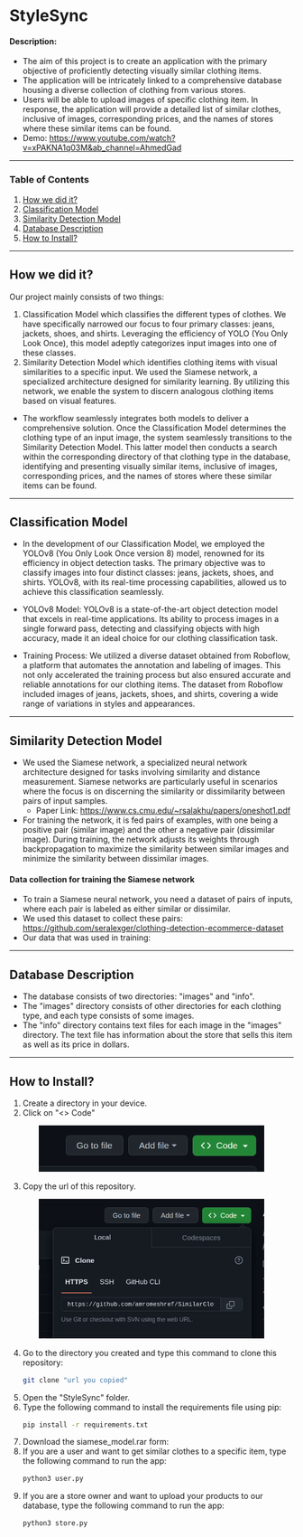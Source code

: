 # StyleSync

#### Description:
- The aim of this project is to create an application with the primary objective of proficiently detecting visually similar clothing items.
- The application will be intricately linked to a comprehensive database housing a diverse collection of clothing from various stores.
- Users will be able to upload images of specific clothing item. In response, the application will provide a detailed list of similar clothes, inclusive of images, corresponding prices, and the names of stores where these similar items can be found.
- Demo: https://www.youtube.com/watch?v=xPAKNA1q03M&ab_channel=AhmedGad
  
---

### Table of Contents
1. [How we did it?](#How-we-did-it?)
2. [Classification Model](#Classification-Model)
3. [Similarity Detection Model](#Similarity-Detection-Model)
4. [Database Description](#Database-Description)
5. [How to Install?](#how-to-install)

---

## How we did it?
Our project mainly consists of two things:
1. Classification Model which classifies the different types of clothes. We have specifically narrowed our focus to four primary classes: jeans, jackets, shoes, and shirts. Leveraging the efficiency of YOLO (You Only Look Once), this model adeptly categorizes input images into one of these classes.
2. Similarity Detection Model which identifies clothing items with visual similarities to a specific input. We used the Siamese network, a specialized architecture designed for similarity learning. By utilizing this network, we enable the system to discern analogous clothing items based on visual features.
- The workflow seamlessly integrates both models to deliver a comprehensive solution. Once the Classification Model determines the clothing type of an input image, the system seamlessly transitions to the Similarity Detection Model. This latter model then conducts a search within the corresponding directory of that clothing type in the database, identifying and presenting visually similar items, inclusive of images, corresponding prices, and the names of stores where these similar items can be found.

---
  
## Classification Model
- In the development of our Classification Model, we employed the YOLOv8 (You Only Look Once version 8) model, renowned for its efficiency in object detection tasks. The primary objective was to classify images into four distinct classes: jeans, jackets, shoes, and shirts. YOLOv8, with its real-time processing capabilities, allowed us to achieve this classification seamlessly.

- YOLOv8 Model:
YOLOv8 is a state-of-the-art object detection model that excels in real-time applications. Its ability to process images in a single forward pass, detecting and classifying objects with high accuracy, made it an ideal choice for our clothing classification task.

- Training Process:
We utilized a diverse dataset obtained from Roboflow, a platform that automates the annotation and labeling of images. This not only accelerated the training process but also ensured accurate and reliable annotations for our clothing items. The dataset from Roboflow included images of jeans, jackets, shoes, and shirts, covering a wide range of variations in styles and appearances.


---

## Similarity Detection Model
- We used the Siamese network, a specialized neural network architecture designed for tasks involving similarity and distance measurement. Siamese networks are particularly useful in scenarios where the focus is on discerning the similarity or dissimilarity between pairs of input samples.
    - Paper Link: https://www.cs.cmu.edu/~rsalakhu/papers/oneshot1.pdf
- For training the network, it is fed pairs of examples, with one being a positive pair (similar image) and the other a negative pair (dissimilar image). During training, the network adjusts its weights through backpropagation to maximize the similarity between similar images and minimize the similarity between dissimilar images.

#### Data collection for training the Siamese network
- To train a Siamese neural network, you need a dataset of pairs of inputs, where each pair is labeled as either similar or dissimilar.
- We used this dataset to collect these pairs: https://github.com/seralexger/clothing-detection-ecommerce-dataset
- Our data that was used in training:

---

## Database Description
- The database consists of two directories: "images" and "info".
- The "images" directory consists of other directories for each clothing type, and each type consists of some images.
- The "info" directory contains text files for each image in the "images" directory. The text file has information about the store that sells this item as well as its price in dollars.

---

## How to Install?
1. Create a directory in your device.
2. Click on "<> Code"
   
<div align="center">
<img src= "images/code.png" style="width:400px;height:400;">
</div> 

3. Copy the url of this repository.
   
<div align="center">
<img src= "images/url.png" style="width:400px;height:400;">
</div> 

4. Go to the directory you created and type this command to clone this repository:
    ```bash
    git clone "url you copied"
    ```
5. Open the "StyleSync" folder.
6.  Type the following command to install the requirements file using pip:
    ```bash
    pip install -r requirements.txt
    ```
6. Download the siamese_model.rar form: 
7.  If you are a user and want to get similar clothes to a specific item, type the following command to run the app:
    ```bash
    python3 user.py
    ```
8.  If you are a store owner and want to upload your products to our database, type the following command to run the app:
    ```bash
    python3 store.py
    ```  

